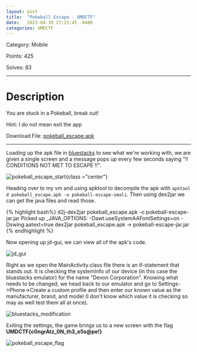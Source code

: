 ```yaml
---
layout: post
title:  "Pokeball Escape - UMDCTF"
date:   2023-04-30 17:21:45 -0400
categories: UMDCTF
---
```


Category: Mobile

Points: 425

Solves: 83


---

<h1> Description </h1>

You are stuck in a Pokeball, break out!

Hint: I do not mean exit the app

Download File: [pokeball_escape.apk](/ctf_writeups/assets/challenges/pokeball_escape.apk)

---

Loading up the apk file in [bluestacks][bluestacks] to see what we're working with, we are given a single screen and a message pops up every few seconds saying "!! CONDITIONS NOT MET TO ESCAPE !!". 

![pokeball_escape_start](/ctf_writeups/assets/images/pokeball_escape.png){class ="center"}

Heading over to my vm and using apktool to decompile the apk with ``` apktool d pokeball_escape.apk -o pokeball-escape-smali ```. Then using dex2jar we can get the java files and read those.

{% highlight bash%}
    d2j-dex2jar pokeball_escape.apk -o pokeball-escape-jar.jar
    Picked up _JAVA_OPTIONS: -Dawt.useSystemAAFontSettings=on -Dswing.aatext=true
    dex2jar pokeball_escape.apk -> pokeball-escape-jar.jar
{% endhighlight %}

Now opening up jd-gui, we can view all of the apk's code. 

![jd_gui](/ctf_writeups/assets/images/pokeball_escape_jd_gui.png)

Right as we open the MainActivity.class file there is an if-statement that stands out. It is checking the systemInfo of our device (in this case the bluestacks emulator) for the name "Devon Corporation". Knowing what needs to be changed, we head back to our emulator and go to Settings->Phone->Create a custom profile and then enter our known value as the manufacturer, brand, and model (I don't know which value it is checking so may as well test them all at once).

![bluestacks_modification](/ctf_writeups/assets/images/change_device_info_UMDCTF.png)

Exiting the settings, the game brings us to a new screen with the flag **UMDCTF{c0ngrAtz_0N_th3_e5s@pe!}**

![pokeball_escape_flag](/ctf_writeups/assets/images/pokeball_escape_flag.png)





[bluestacks]: https://www.bluestacks.com/